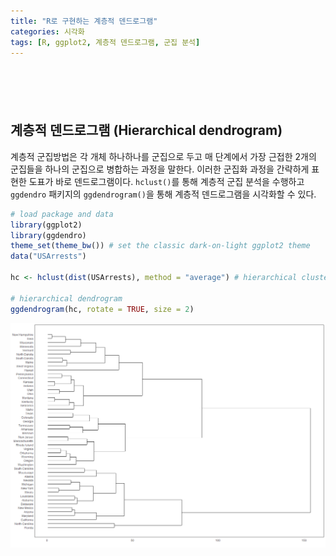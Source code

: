 ```yaml
---
title: "R로 구현하는 계층적 덴드로그램"
categories: 시각화
tags: [R, ggplot2, 계층적 덴드로그램, 군집 분석]
---
```


<div style="margin-bottom:100px;"></div>

## 계층적 덴드로그램 (Hierarchical dendrogram)

계층적 군집방법은 각 개체 하나하나를 군집으로 두고 매 단계에서 가장 근접한 2개의 군집들을 하나의 군집으로 병합하는 과정을 말한다. 이러한 군집화 과정을 간략하게 표현한 도표가 바로 덴드로그램이다. `hclust()`를 통해 계층적 군집 분석을 수행하고 `ggdendro` 패키지의 `ggdendrogram()`을 통해 계층적 덴드로그램을 시각화할 수 있다.

```r
# load package and data
library(ggplot2) 
library(ggdendro) 
theme_set(theme_bw()) # set the classic dark-on-light ggplot2 theme
data("USArrests")

hc <- hclust(dist(USArrests), method = "average") # hierarchical clustering 

# hierarchical dendrogram
ggdendrogram(hc, rotate = TRUE, size = 2)
```

![](/public/img/2022-06-22-visualization-summary/hierarchical_dendrogram-1.png)